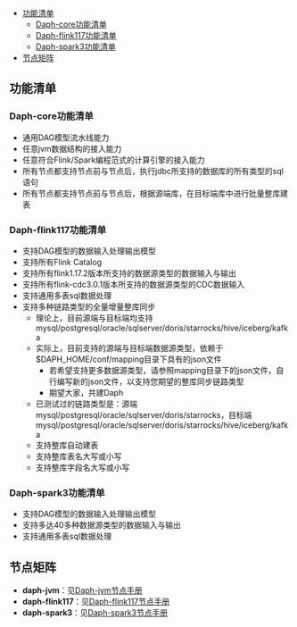 <!-- TOC -->
  * [功能清单](#功能清单)
    * [Daph-core功能清单](#daph-core功能清单)
    * [Daph-flink117功能清单](#daph-flink117功能清单)
    * [Daph-spark3功能清单](#daph-spark3功能清单)
  * [节点矩阵](#节点矩阵)
<!-- TOC -->

## 功能清单

### Daph-core功能清单

- 通用DAG模型流水线能力
- 任意jvm数据结构的接入能力
- 任意符合Flink/Spark编程范式的计算引擎的接入能力
- 所有节点都支持节点前与节点后，执行jdbc所支持的数据库的所有类型的sql语句
- 所有节点都支持节点前与节点后，根据源端库，在目标端库中进行批量整库建表

### Daph-flink117功能清单

- 支持DAG模型的数据输入处理输出模型
- 支持所有Flink Catalog
- 支持所有flink1.17.2版本所支持的数据源类型的数据输入与输出
- 支持所有flink-cdc3.0.1版本所支持的数据源类型的CDC数据输入
- 支持通用多表sql数据处理
- 支持多种链路类型的全量增量整库同步
    - 理论上，目前源端与目标端均支持mysql/postgresql/oracle/sqlserver/doris/starrocks/hive/iceberg/kafka
    - 实际上，目前支持的源端与目标端数据源类型，依赖于$DAPH_HOME/conf/mapping目录下具有的json文件
        - 若希望支持更多数据源类型，请参照mapping目录下的json文件，自行编写新的json文件，以支持您期望的整库同步链路类型
        - 期望大家，共建Daph
    - 已测试过的链路类型是：源端mysql/postgresql/oracle/sqlserver/doris/starrocks，目标端mysql/postgresql/oracle/sqlserver/doris/starrocks/hive/iceberg/kafka
    - 支持整库自动建表
    - 支持整库表名大写或小写
    - 支持整库字段名大写或小写

### Daph-spark3功能清单

- 支持DAG模型的数据输入处理输出模型
- 支持多达40多种数据源类型的数据输入与输出
- 支持通用多表sql数据处理

## 节点矩阵

- **daph-jvm**：见[Daph-jvm节点手册](../使用手册/nodes/jvm/Daph-jvm节点手册.md)
- **daph-flink117**：见[Daph-flink117节点手册](../使用手册/nodes/flink117/Daph-flink117节点手册.md)
- **daph-spark3**：见[Daph-spark3节点手册](../使用手册/nodes/spark3/Daph-spark3节点手册.md)
